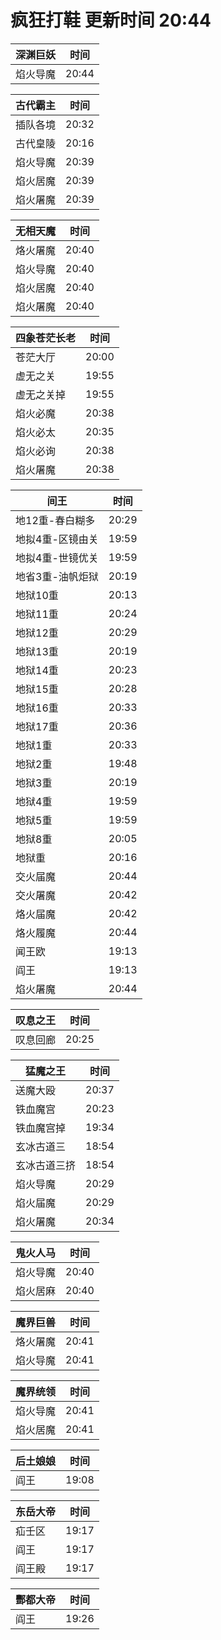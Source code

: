 # 疯狂打鞋 更新时间 20:44

| 深渊巨妖   | 时间    |
|--------|-------|
| 焰火导魔 | 20:44 |

| 古代霸主   | 时间    |
|--------|-------|
| 插队各境 | 20:32 |
| 古代皇陵 | 20:16 |
| 焰火导魔 | 20:39 |
| 焰火居魔 | 20:39 |
| 焰火屠魔 | 20:39 |

| 无相天魔   | 时间    |
|--------|-------|
| 烙火屠魔 | 20:40 |
| 焰火导魔 | 20:40 |
| 焰火居魔 | 20:40 |
| 焰火屠魔 | 20:40 |

| 四象苍茫长老   | 时间    |
|--------|-------|
| 苍茫大厅 | 20:00 |
| 虚无之关 | 19:55 |
| 虚无之关掉 | 19:55 |
| 焰火必魔 | 20:38 |
| 焰火必太 | 20:35 |
| 焰火必询 | 20:38 |
| 焰火屠魔 | 20:38 |

| 间王   | 时间    |
|--------|-------|
| 地12重-春白糊多 | 20:29 |
| 地拟4重-区镜由关 | 19:59 |
| 地拟4重-世镜优关 | 19:59 |
| 地省3重-油帆炬狱 | 20:19 |
| 地狱10重 | 20:13 |
| 地狱11重 | 20:24 |
| 地狱12重 | 20:29 |
| 地狱13重 | 20:19 |
| 地狱14重 | 20:23 |
| 地狱15重 | 20:28 |
| 地狱16重 | 20:33 |
| 地狱17重 | 20:36 |
| 地狱1重 | 20:33 |
| 地狱2重 | 19:48 |
| 地狱3重 | 20:19 |
| 地狱4重 | 19:59 |
| 地狱5重 | 19:59 |
| 地狱8重 | 20:05 |
| 地狱重 | 20:16 |
| 交火届魔 | 20:44 |
| 交火屠魔 | 20:42 |
| 烙火届魔 | 20:42 |
| 烙火履魔 | 20:44 |
| 闻王欧 | 19:13 |
| 阎王 | 19:13 |
| 焰火屠魔 | 20:44 |

| 叹息之王   | 时间    |
|--------|-------|
| 叹息回廊 | 20:25 |

| 猛魔之王   | 时间    |
|--------|-------|
| 送魔大殴 | 20:37 |
| 铁血魔宫 | 20:23 |
| 铁血魔宫掉 | 19:34 |
| 玄冰古道三 | 18:54 |
| 玄冰古道三挤 | 18:54 |
| 焰火导魔 | 20:29 |
| 焰火届魔 | 20:29 |
| 焰火屠魔 | 20:34 |

| 鬼火人马   | 时间    |
|--------|-------|
| 焰火导魔 | 20:40 |
| 焰火居麻 | 20:40 |

| 魔界巨兽   | 时间    |
|--------|-------|
| 烙火屠魔 | 20:41 |
| 焰火导魔 | 20:41 |

| 魔界统领   | 时间    |
|--------|-------|
| 焰火导魔 | 20:41 |
| 焰火居魔 | 20:41 |

| 后土娘娘   | 时间    |
|--------|-------|
| 阎王 | 19:08 |

| 东岳大帝   | 时间    |
|--------|-------|
| 疝壬区 | 19:17 |
| 阎王 | 19:17 |
| 阎王殿 | 19:17 |

| 酆都大帝   | 时间    |
|--------|-------|
| 阎王 | 19:26 |